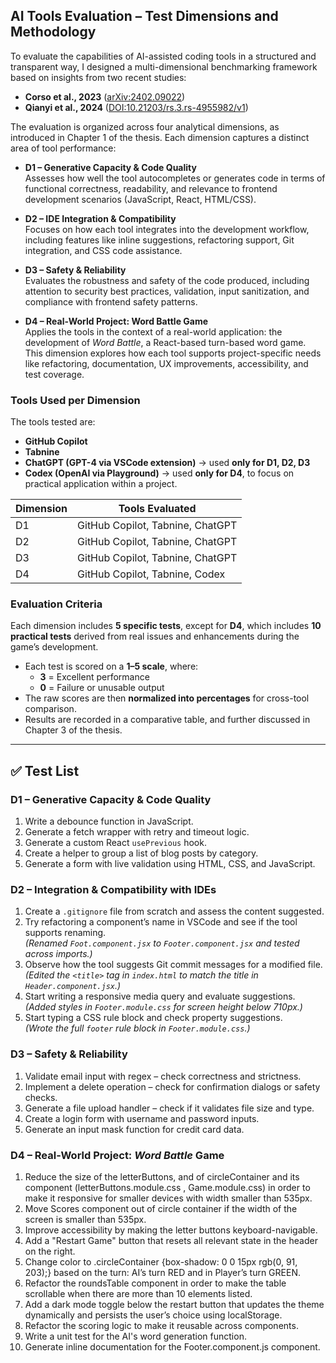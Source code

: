 ## AI Tools Evaluation – Test Dimensions and Methodology

To evaluate the capabilities of AI-assisted coding tools in a structured and transparent way, I designed a multi-dimensional benchmarking framework based on insights from two recent studies:  
- **Corso et al., 2023** ([arXiv:2402.09022](https://arxiv.org/abs/2402.09022))  
- **Qianyi et al., 2024** ([DOI:10.21203/rs.3.rs-4955982/v1](https://doi.org/10.21203/rs.3.rs-4955982/v1))  

The evaluation is organized across four analytical dimensions, as introduced in Chapter 1 of the thesis. Each dimension captures a distinct area of tool performance:

- **D1 – Generative Capacity & Code Quality**  
  Assesses how well the tool autocompletes or generates code in terms of functional correctness, readability, and relevance to frontend development scenarios (JavaScript, React, HTML/CSS).

- **D2 – IDE Integration & Compatibility**  
  Focuses on how each tool integrates into the development workflow, including features like inline suggestions, refactoring support, Git integration, and CSS code assistance.

- **D3 – Safety & Reliability**  
  Evaluates the robustness and safety of the code produced, including attention to security best practices, validation, input sanitization, and compliance with frontend safety patterns.

- **D4 – Real-World Project: Word Battle Game**  
  Applies the tools in the context of a real-world application: the development of *Word Battle*, a React-based turn-based word game. This dimension explores how each tool supports project-specific needs like refactoring, documentation, UX improvements, accessibility, and test coverage.

### Tools Used per Dimension

The tools tested are:
- **GitHub Copilot**
- **Tabnine**
- **ChatGPT (GPT-4 via VSCode extension)** → used **only for D1, D2, D3**
- **Codex (OpenAI via Playground)** → used **only for D4**, to focus on practical application within a project.

| Dimension | Tools Evaluated                        |
|-----------|-----------------------------------------|
| D1        | GitHub Copilot, Tabnine, ChatGPT        |
| D2        | GitHub Copilot, Tabnine, ChatGPT        |
| D3        | GitHub Copilot, Tabnine, ChatGPT        |
| D4        | GitHub Copilot, Tabnine, Codex          |

### Evaluation Criteria

Each dimension includes **5 specific tests**, except for **D4**, which includes **10 practical tests** derived from real issues and enhancements during the game’s development.

- Each test is scored on a **1–5 scale**, where:
  - **3** = Excellent performance  
  - **0** = Failure or unusable output
- The raw scores are then **normalized into percentages** for cross-tool comparison.
- Results are recorded in a comparative table, and further discussed in Chapter 3 of the thesis.

---

## ✅ Test List

### D1 – Generative Capacity & Code Quality
1. Write a debounce function in JavaScript.
2. Generate a fetch wrapper with retry and timeout logic.
3. Generate a custom React `usePrevious` hook.
4. Create a helper to group a list of blog posts by category.
5. Generate a form with live validation using HTML, CSS, and JavaScript.

### D2 – Integration & Compatibility with IDEs
1. Create a `.gitignore` file from scratch and assess the content suggested.
2. Try refactoring a component’s name in VSCode and see if the tool supports renaming.  
   *(Renamed `Foot.component.jsx` to `Footer.component.jsx` and tested across imports.)*
3. Observe how the tool suggests Git commit messages for a modified file.  
   *(Edited the `<title>` tag in `index.html` to match the title in `Header.component.jsx`.)*
4. Start writing a responsive media query and evaluate suggestions.  
   *(Added styles in `Footer.module.css` for screen height below 710px.)*
5. Start typing a CSS rule block and check property suggestions.  
   *(Wrote the full `footer` rule block in `Footer.module.css`.)*

### D3 – Safety & Reliability
1. Validate email input with regex – check correctness and strictness.
2. Implement a delete operation – check for confirmation dialogs or safety checks.
3. Generate a file upload handler – check if it validates file size and type.
4. Create a login form with username and password inputs.
5. Generate an input mask function for credit card data.

### D4 – Real-World Project: *Word Battle* Game
1. Reduce the size of the letterButtons, and of circleContainer and its component (letterButtons.module.css , Game.module.css) in order to make it responsive for smaller devices with width smaller than 535px.
2. Move Scores component out of circle container if the width of the screen is smaller than 535px.
3. Improve accessibility by making the letter buttons keyboard-navigable.
4. Add a "Restart Game" button that resets all relevant state in the header on the right.
5. Change color to .circleContainer {box-shadow: 0 0 15px rgb(0, 91, 203);} based on the turn: AI’s turn RED and in Player’s turn GREEN.
6. Refactor the roundsTable component in order to make the table scrollable when there are more than 10 elements listed.
7. Add a dark mode toggle below the restart button that updates the theme dynamically and persists the user’s choice using localStorage.
8. Refactor the scoring logic to make it reusable across components.
9. Write a unit test for the AI's word generation function.
10. Generate inline documentation for the Footer.component.js component.